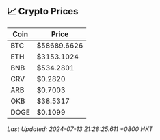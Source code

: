 ## 📈 Crypto Prices

| Coin | Price |
| ---- | ----- |
| BTC | $58689.6626 |
| ETH | $3153.1024 |
| BNB | $534.2801 |
| CRV | $0.2820 |
| ARB | $0.7003 |
| OKB | $38.5317 |
| DOGE | $0.1099 |

_Last Updated: 2024-07-13 21:28:25.611 +0800 HKT_